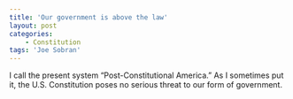 ```yaml
---
title: 'Our government is above the law'
layout: post
categories:
    - Constitution
tags: 'Joe Sobran'
---
```


I call the present system “Post-Constitutional America.” As I sometimes put it, the U.S. Constitution poses no serious threat to our form of government.
